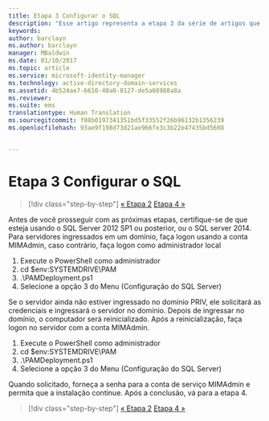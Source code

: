 ```yaml
---
title: Etapa 3 Configurar o SQL
description: "Esse artigo representa a etapa 3 da série de artigos que abordam como configurar o Privileged Identity Manager usando scripts e explica as etapas de configuração do servidor SQL."
keywords: 
author: barclayn
ms.author: barclayn
manager: MBaldwin
ms.date: 01/10/2017
ms.topic: article
ms.service: microsoft-identity-manager
ms.technology: active-directory-domain-services
ms.assetid: 4b524ae7-6610-40a0-8127-de5a08988a8a
ms.reviewer: 
ms.suite: ems
translationtype: Human Translation
ms.sourcegitcommit: f08b0197341351bd5f33552f26b96132b1356239
ms.openlocfilehash: 93ae9f198d73d21ae966fe3c3b22e47435bd5608


---
```

# <a name="step-3-configuring-sql"></a>Etapa 3 Configurar o SQL

>[!div class="step-by-step"]
[« Etapa 2](sp1-step2-configuring-corp-domain.md)
[Etapa 4 »](sp1-step4-configuring-sharepoint.md)

Antes de você prosseguir com as próximas etapas, certifique-se de que esteja usando o SQL Server 2012 SP1 ou posterior, ou o SQL server 2014. Para servidores ingressados em um domínio, faça logon usando a conta MIMAdmin, caso contrário, faça logon como administrador local
1. Execute o PowerShell como administrador
2. cd $env:SYSTEMDRIVE\PAM
3. .\PAMDeployment.ps1
4. Selecione a opção 3 do Menu (Configuração do SQL Server)

  Se o servidor ainda não estiver ingressado no domínio PRIV, ele solicitará as credenciais e ingressará o servidor no domínio.
  Depois de ingressar no domínio, o computador será reinicializado. Após a reinicialização, faça logon no servidor com a conta MIMAdmin.

1. Execute o PowerShell como administrador
2. cd $env:SYSTEMDRIVE\PAM
3. .\PAMDeployment.ps1
4. Selecione a opção 3 do Menu (Configuração do SQL Server)

Quando solicitado, forneça a senha para a conta de serviço MIMAdmin e permita que a instalação continue. Após a conclusão, vá para a etapa 4.

>[!div class="step-by-step"]
[« Etapa 2](sp1-step2-configuring-corp-domain.md)
[Etapa 4 »](sp1-step4-configuring-sharepoint.md)



<!--HONumber=Jan17_HO2-->


